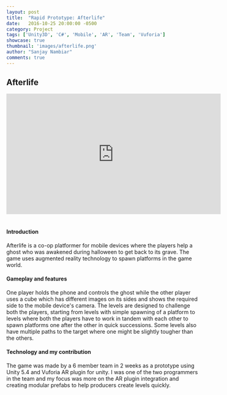 ```yaml
---
layout: post
title:  "Rapid Prototype: Afterlife"
date:   2016-10-25 20:00:00 -0500
category: Project
tags: ['Unity3D', 'C#', 'Mobile', 'AR', 'Team', 'Vuforia']
showcase: true
thumbnail: 'images/afterlife.png'
author: "Sanjay Nambiar"
comments: true
---
```


## Afterlife

<div class='embed-container'>
	<iframe width="560" height="315" src="https://www.youtube.com/embed/k0fowuO1mjY" frameborder="0" allowfullscreen></iframe>
</div>
<br/>

#### Introduction
Afterlife is a co-op platformer for mobile devices where the players help a ghost who was awakened during halloween to get back to its grave.
The game uses augmented reality technology to spawn platforms in the game world. 

#### Gameplay and features
One player holds the phone and controls the ghost while the other player uses a cube which has different images on its sides and shows the
required side to the mobile device's camera. The levels are designed to challenge both the players, starting from levels with simple spawning
of a platform to levels where both the players have to work in tandem with each other to spawn platforms one after the other in quick successions.
Some levels also have multiple paths to the target where one might be slightly tougher than the others.

#### Technology and my contribution
The game was made by a 6 member team in 2 weeks as a prototype using Unity 5.4 and Vuforia AR plugin for unity. I was one of the two programmers
in the team and my focus was more on the AR plugin integration and creating modular prefabs to help producers create levels quickly.
